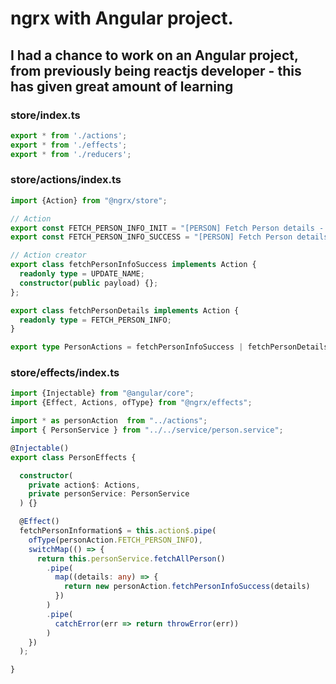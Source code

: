 # ngrx with Angular project.

## I had a chance to work on an Angular project, from previously being reactjs developer - this has given great amount of learning

### store/index.ts
```typescript
export * from './actions';
export * from './effects';
export * from './reducers';
```

### store/actions/index.ts
```typescript
import {Action} from "@ngrx/store";

// Action
export const FETCH_PERSON_INFO_INIT = "[PERSON] Fetch Person details - Init";
export const FETCH_PERSON_INFO_SUCCESS = "[PERSON] Fetch Person details - Success";

// Action creator
export class fetchPersonInfoSuccess implements Action {
  readonly type = UPDATE_NAME;
  constructor(public payload) {};
};

export class fetchPersonDetails implements Action {
  readonly type = FETCH_PERSON_INFO;
}

export type PersonActions = fetchPersonInfoSuccess | fetchPersonDetails;
```

### store/effects/index.ts
```typescript
import {Injectable} from "@angular/core";
import {Effect, Actions, ofType} from "@ngrx/effects";

import * as personAction  from "../actions";
import { PersonService } from "../../service/person.service";

@Injectable()
export class PersonEffects {

  constructor(
    private action$: Actions,
    private personService: PersonService
  ) {}

  @Effect()
  fetchPersonInformation$ = this.action$.pipe(
    ofType(personAction.FETCH_PERSON_INFO),
    switchMap(() => {
      return this.personService.fetchAllPerson()
        .pipe(
          map((details: any) => {
            return new personAction.fetchPersonInfoSuccess(details)
          })
        )
        .pipe(
          catchError(err => return throwError(err))
        )
    })
  );

}

```


